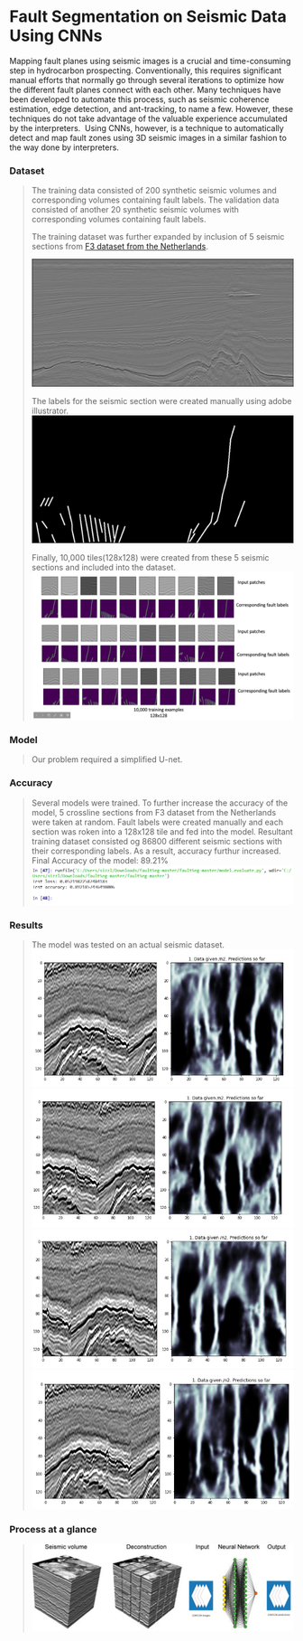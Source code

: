 # Fault Segmentation on Seismic Data Using CNNs
Mapping fault planes using seismic images is a crucial and time-consuming step in hydrocarbon prospecting.
Conventionally, this requires significant manual efforts that normally go through several iterations to optimize how the different fault planes connect with each other.​ 
Many techniques have been developed to automate this process, such as seismic coherence estimation, edge detection, and ant-tracking, to name a few. 
However, these techniques do not take advantage of the valuable experience accumulated by the interpreters. ​ 
Using CNNs, however, is a technique to automatically detect and map fault zones using 3D seismic images in a similar fashion to the way done by interpreters.
### Dataset
> The training data consisted of 200 synthetic seismic volumes and corresponding volumes containing fault labels.
> The validation data consisted of another 20 synthetic seismic volumes with corresponding volumes containing fault labels.
> 
> The training dataset was further expanded by inclusion of 5 seismic sections from [F3 dataset from the Netherlands](https://terranubis.com/datainfo/F3-Demo-2020).
> 
>![tiles](https://github.com/PranjalGhildiyal/Fault-Segmentation-on-Seismic-Data-Using-CNNs/blob/main/1.png)
>
> The labels for the seismic section were created manually using adobe illustrator.
>![tiles](https://github.com/PranjalGhildiyal/Fault-Segmentation-on-Seismic-Data-Using-CNNs/blob/main/1f.png)
>
> Finally, 10,000 tiles(128x128) were created from these 5 seismic sections and included into the dataset.
>![tiles](https://github.com/PranjalGhildiyal/Fault-Segmentation-on-Seismic-Data-Using-CNNs/blob/main/Screenshot%20(258).png)

### Model
>Our problem required a simplified U-net.
>

### Accuracy
>Several models were trained.
>To further increase the accuracy of the model, 5 crossline sections from F3 dataset from the Netherlands were taken at random. 
>Fault labels were created manually and each section was roken into a 128x128 tile and fed into the model.
>Resultant training dataset consisted og 86800 different seismic sections with their corresponding labels.
>As a result, accuracy furthur increased.
>Final Accuracy of the model: 89.21% 
>![Accuracy](https://github.com/PranjalGhildiyal/Fault-Segmentation-on-Seismic-Data-Using-CNNs/blob/main/Screenshot%20(256).png)

### Results
>The model was tested on an actual seismic dataset.
>![Results 1](https://github.com/PranjalGhildiyal/Fault-Segmentation-on-Seismic-Data-Using-CNNs/blob/main/Screenshot%20(252).png)
>![Results 2](https://github.com/PranjalGhildiyal/Fault-Segmentation-on-Seismic-Data-Using-CNNs/blob/main/Screenshot%20(253).png)
>![Results 3](https://github.com/PranjalGhildiyal/Fault-Segmentation-on-Seismic-Data-Using-CNNs/blob/main/Screenshot%20(254).png)
>![Results 4](https://github.com/PranjalGhildiyal/Fault-Segmentation-on-Seismic-Data-Using-CNNs/blob/main/Screenshot%20(255).png)

### Process at  a glance
>![Process](https://github.com/PranjalGhildiyal/Fault-Segmentation-on-Seismic-Data-Using-CNNs/blob/main/Process.png)





